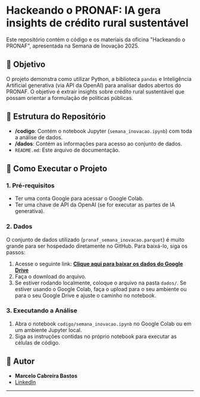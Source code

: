 # Hackeando o PRONAF: IA gera insights de crédito rural sustentável

Este repositório contém o código e os materiais da oficina "Hackeando o PRONAF", apresentada na Semana de Inovação 2025.

## 🎯 Objetivo

O projeto demonstra como utilizar Python, a biblioteca `pandas` e Inteligência Artificial generativa (via API da OpenAI) para analisar dados abertos do PRONAF. O objetivo é extrair insights sobre crédito rural sustentável que possam orientar a formulação de políticas públicas.

## 📂 Estrutura do Repositório

- **/codigo**: Contém o notebook Jupyter (`semana_inovacao.ipynb`) com toda a análise de dados.
- **/dados**: Contém as informações para acesso ao conjunto de dados.
- `README.md`: Este arquivo de documentação.

## 🚀 Como Executar o Projeto

### 1. Pré-requisitos

- Ter uma conta Google para acessar o Google Colab.
- Ter uma chave de API da OpenAI (se for executar as partes de IA generativa).

### 2. Dados

O conjunto de dados utilizado (`pronaf_semana_inovacao.parquet`) é muito grande para ser hospedado diretamente no GitHub. Para baixá-lo, siga os passos:

1. Acesse o seguinte link: [**Clique aqui para baixar os dados do Google Drive**](SEU_LINK_COMPARTILHÁVEL_DO_GOOGLE_DRIVE_AQUI)
2. Faça o download do arquivo.
3. Se estiver rodando localmente, coloque o arquivo na pasta `dados/`. Se estiver usando o Google Colab, faça o upload para o seu ambiente ou para o seu Google Drive e ajuste o caminho no notebook.

### 3. Executando a Análise

1. Abra o notebook `codigo/semana_inovacao.ipynb` no Google Colab ou em um ambiente Jupyter local.
2. Siga as instruções contidas no próprio notebook para executar as células de código.

## 👤 Autor

- **Marcelo Cabreira Bastos**
- [LinkedIn](https://www.linkedin.com/in/marcelo-cabreira-bastos)

---

